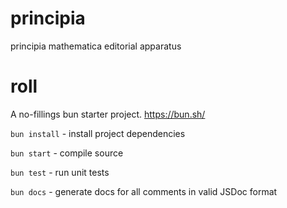 # principia
principia mathematica editorial apparatus

# roll
A no-fillings bun starter project. https://bun.sh/

`bun install` - install project dependencies

`bun start` - compile source

`bun test` - run unit tests

`bun docs` - generate docs for all comments in valid JSDoc format